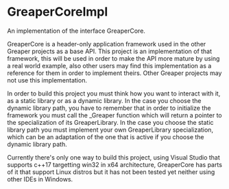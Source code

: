 # GreaperCoreImpl
 An implementation of the interface GreaperCore.
 
 GreaperCore is a header-only application framework used in the other Greaper projects as a base API.
 This project is an implementation of that framework, this will be used in order to make the API more 
 mature by using a real world example, also other users may find this implementation as a reference for them in order to implement theirs.
 Other Greaper projects may not use this implementation.
 
 In order to build this project you must think how you want to interact with it, as a static library or as a dynamic library. 
 In the case you choose the dynamic library path, you have to remember that in order to initialize the framework you must call the _Greaper function which will return a pointer to the specialization of its GreaperLibrary.
 In the case you choose the static library path you must implement your own GreaperLibrary specialization, which can be an adaptation of the one that is active if you choose the dynamic library path.
 
 Currently there's only one way to build this project, using Visual Studio that supports c++17 targetting win32 in x64 architecture, GreaperCore has parts of it that support Linux distros but it has not been tested yet neither using other IDEs in Windows. 
 